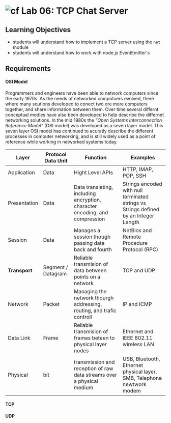 ![cf](https://i.imgur.com/7v5ASc8.png) Lab 06: TCP Chat Server
======

## Learning Objectives  
* students will understand how to implement a TCP server using the `net` module
* students will understand how to work with node.js EventEmitter's

## Requirements


#### OSI Model  
Programmers and engineers have been able to network computers since the early 1970s. As the needs of networked compotuers evolved, there where many soutions developed to conect two ore more computers together, and share information between them. Over time several differnt conceptual modles have also been developed to help describe the differnet networking solutions. In the mid 1980s the _"Open Systems Interconnection Reference Model"_ (OSI model) was developed as a seven layer model. This seven layer OSI model has continued to acuratly describe the different processes in computer networking, and is still widely used as a point of reference while working in networked systems today. 


| Layer | Protocol Data Unit | Function | Examples |   
| ---- | ----- | ----- | ----- |
| Application | Data | Hight Level APIs | HTTP, IMAP, POP, SSH |  
| Presentation | Data | Data translating, including encryption, character encoding, and compression | Strings encoded with null terminated strings vs Strings defined by an Integer Length |  
| Session | Data | Manages a session though passing data back and fourth | NetBios and Remote Procedure Protocol (RPC) |
| **Transport** | Segment / Datagram | Reliable transmision of data between points on a network | TCP and UDP | 
| Network | Packet | Managing the network thourgh addressing, routing, and trafic controll | IP and ICMP 
| Data Link | Frame | Reliable transmision of frames beteen to physical layer nodes | Ethernet and IEEE 802.11 wireless LAN | 
| Physical | bit | transmission and reception of raw data streams over a physical medium | USB, Bluetooth, Ethernet physical layer, SMB, Telephone newtwork modem |


#### TCP 
#### UDP

